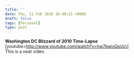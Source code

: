 ```yaml
---
title: ''
date: Thu, 11 Feb 2010 16:40:21 +0000
draft: false
tags: [Personal]
type: post
---
```


**Washington DC Blizzard of 2010 Time-Lapse** \[youtube=http://www.youtube.com/watch?v=hw7bwixQsUc\]  
This is a neat video.